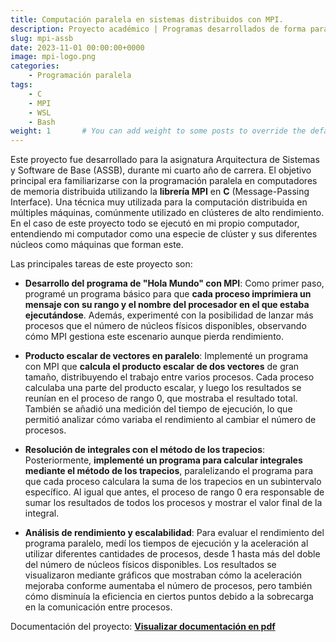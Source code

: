 ```yaml
---
title: Computación paralela en sistemas distribuidos con MPI.
description: Proyecto académico | Programas desarrollados de forma paralela en C con MPI para cálcular el producto vectorial de vectores y para calcular integrales con el método de los trapecios aprovechando las múltiples máquinas del clúster donde se ejecuta. 
slug: mpi-assb
date: 2023-11-01 00:00:00+0000
image: mpi-logo.png
categories:
    - Programación paralela
tags:
    - C
    - MPI
    - WSL
    - Bash
weight: 1       # You can add weight to some posts to override the default sorting (date descending)
---
```


Este proyecto fue desarrollado para la asignatura Arquitectura de Sistemas y Software de Base (ASSB), durante mi cuarto año de carrera. El objetivo principal era familiarizarse con la programación paralela en computadores de memoria distribuida utilizando la **librería MPI** en **C** (Message-Passing Interface). Una técnica muy utilizada para la computación distribuida en múltiples máquinas, comúnmente utilizado en clústeres de alto rendimiento. En el caso de este proyecto todo se ejecutó en mi propio computador, entendiendo mi computador como una especie de clúster y sus diferentes núcleos como máquinas que forman este.

Las principales tareas de este proyecto son:

- **Desarrollo del programa de "Hola Mundo" con MPI**: Como primer paso, programé un programa básico para que **cada proceso imprimiera un mensaje con su rango y el nombre del procesador en el que estaba ejecutándose**. Además, experimenté con la posibilidad de lanzar más procesos que el número de núcleos físicos disponibles, observando cómo MPI gestiona este escenario aunque pierda rendimiento.

- **Producto escalar de vectores en paralelo**: Implementé un programa con MPI que **calcula el producto escalar de dos vectores** de gran tamaño, distribuyendo el trabajo entre varios procesos. Cada proceso calculaba una parte del producto escalar, y luego los resultados se reunían en el proceso de rango 0, que mostraba el resultado total. También se añadió una medición del tiempo de ejecución, lo que permitió analizar cómo variaba el rendimiento al cambiar el número de procesos.

- **Resolución de integrales con el método de los trapecios**: Posteriormente, **implementé un programa para calcular integrales mediante el método de los trapecios**, paralelizando el programa para que cada proceso calculara la suma de los trapecios en un subintervalo específico. Al igual que antes, el proceso de rango 0 era responsable de sumar los resultados de todos los procesos y mostrar el valor final de la integral.

- **Análisis de rendimiento y escalabilidad**: Para evaluar el rendimiento del programa paralelo, medí los tiempos de ejecución y la aceleración al utilizar diferentes cantidades de procesos, desde 1 hasta más del doble del número de núcleos físicos disponibles. Los resultados se visualizaron mediante gráficos que mostraban cómo la aceleración mejoraba conforme aumentaba el número de procesos, pero también cómo disminuía la eficiencia en ciertos puntos debido a la sobrecarga en la comunicación entre procesos.

Documentación del proyecto: [**Visualizar documentación en pdf**](/post/paralelizacion-mpi-assb/ASSB-mpi.pdf)